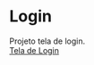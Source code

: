 # Login
 Projeto tela de login.<br>
<a href="https://wellersondev.github.io/Login/">Tela de Login</a><br>